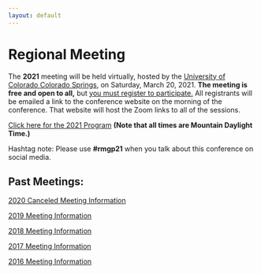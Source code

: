 ```yaml
---
layout: default
---
```


# Regional Meeting

The **2021** meeting will be held virtually, hosted by the [University of Colorado Colorado Springs](https://www.uccs.edu/), on Saturday, March 20, 2021. **The meeting is free and open to all,** but [you must register to participate.](https://www.cvent.com/d/kjq0q3) All registrants will be emailed a link to the conference website on the morning of the conference. That website will host the Zoom links to all of the sessions.

[Click here for the 2021 Program](https://iliff.github.io/rmgp/meeting_2021_FINAL_program.pdf) **(Note that all times are Mountain Daylight Time.)**

Hashtag note: Please use **#rmgp21** when you talk about this conference on social media.

## Past Meetings: 

[2020 Canceled Meeting Information](https://iliff.github.io/rmgp/meeting_2020.html)

[2019 Meeting Information](https://iliff.github.io/rmgp/meeting_2019.html)

[2018 Meeting Information](https://religion.byu.edu/rmgp)

[2017 Meeting Information](https://iliff.github.io/rmgp/meeting_2017.html)

[2016 Meeting Information](https://iliff.github.io/rmgp/meeting_2016.html)

